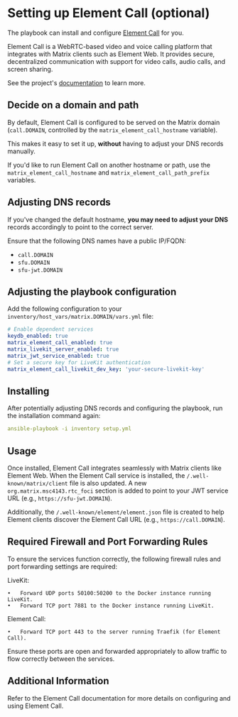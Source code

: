 # Setting up Element Call (optional)

The playbook can install and configure [Element Call](https://github.com/vector-im/element-call) for you.

Element Call is a WebRTC-based video and voice calling platform that integrates with Matrix clients such as Element Web. It provides secure, decentralized communication with support for video calls, audio calls, and screen sharing.

See the project's [documentation](https://github.com/vector-im/element-call) to learn more.

## Decide on a domain and path

By default, Element Call is configured to be served on the Matrix domain (`call.DOMAIN`, controlled by the `matrix_element_call_hostname` variable).

This makes it easy to set it up, **without** having to adjust your DNS records manually.

If you'd like to run Element Call on another hostname or path, use the `matrix_element_call_hostname` and `matrix_element_call_path_prefix` variables.

## Adjusting DNS records

If you've changed the default hostname, **you may need to adjust your DNS** records accordingly to point to the correct server.

Ensure that the following DNS names have a public IP/FQDN:
- `call.DOMAIN`
- `sfu.DOMAIN`
- `sfu-jwt.DOMAIN`

## Adjusting the playbook configuration

Add the following configuration to your `inventory/host_vars/matrix.DOMAIN/vars.yml` file:

```yaml
# Enable dependent services
keydb_enabled: true
matrix_element_call_enabled: true
matrix_livekit_server_enabled: true
matrix_jwt_service_enabled: true
# Set a secure key for LiveKit authentication
matrix_element_call_livekit_dev_key: 'your-secure-livekit-key'
```

## Installing
After potentially adjusting DNS records and configuring the playbook, run the installation command again:
```yaml
ansible-playbook -i inventory setup.yml
```

## Usage
Once installed, Element Call integrates seamlessly with Matrix clients like Element Web. When the Element Call service is installed, the `/.well-known/matrix/client` file is also updated. A new `org.matrix.msc4143.rtc_foci` section is added to point to your JWT service URL (e.g., `https://sfu-jwt.DOMAIN`).

Additionally, the `/.well-known/element/element.json` file is created to help Element clients discover the Element Call URL (e.g., `https://call.DOMAIN`).

## Required Firewall and Port Forwarding Rules

To ensure the services function correctly, the following firewall rules and port forwarding settings are required:

LiveKit:

	•	Forward UDP ports 50100:50200 to the Docker instance running LiveKit.
	•	Forward TCP port 7881 to the Docker instance running LiveKit.

Element Call:

	•	Forward TCP port 443 to the server running Traefik (for Element Call).

Ensure these ports are open and forwarded appropriately to allow traffic to flow correctly between the services.

## Additional Information

Refer to the Element Call documentation for more details on configuring and using Element Call.